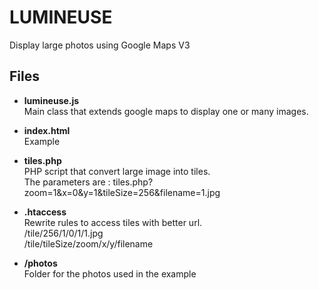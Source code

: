 LUMINEUSE
=========
Display large photos using Google Maps V3

Files
---------

- **lumineuse.js**  
Main class that extends google maps to display one or many images.

- **index.html**  
Example

- **tiles.php**  
PHP script that convert large image into tiles.  
The parameters are : tiles.php?zoom=1&x=0&y=1&tileSize=256&filename=1.jpg  

- **.htaccess**   
Rewrite rules to access tiles with better url.   
/tile/256/1/0/1/1.jpg   
/tile/tileSize/zoom/x/y/filename

- **/photos**   
Folder for the photos used in the example  